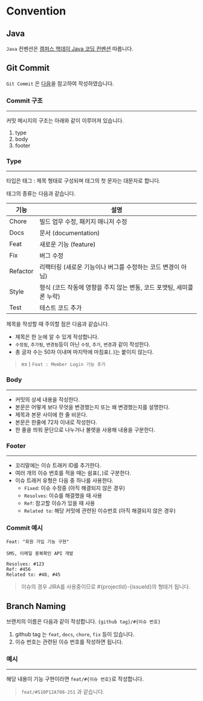 # Convention

## Java

`Java` 컨벤션은 [캠퍼스 핵데이 Java 코딩 컨벤션](https://naver.github.io/hackday-conventions-java/) 따릅니다.

## Git Commit

`Git Commit` 은 [다음](https://velog.io/@shin6403/Git-git-%EC%BB%A4%EB%B0%8B-%EC%BB%A8%EB%B2%A4%EC%85%98-%EC%84%A4%EC%A0%95%ED%95%98%EA%B8%B0)을 참고하여 작성하였습니다.

### Commit 구조

---

커밋 메시지의 구조는 아래와 같이 이루어져 있습니다.

1. type
2. body
3. footer

### Type

---

타입은 태그 : 제목 형태로 구성되며 태그의 첫 문자는 대문자로 합니다.

태그의 종류는 다음과 같습니다.

| 기능     | 설명                                                                 |
| -------- | -------------------------------------------------------------------- |
| Chore    | 빌드 업무 수정, 패키지 매니저 수정                                   |
| Docs     | 문서 (documentation)                                                 |
| Feat     | 새로운 기능 (feature)                                                |
| Fix      | 버그 수정                                                            |
| Refactor | 리팩터링 (새로운 기능이나 버그를 수정하는 코드 변경이 아님)          |
| Style    | 형식 (코드 작동에 영향을 주지 않는 변동, 코드 포맷팅, 세미콜론 누락) |
| Test     | 테스트 코드 추가                                                     |

제목을 작성할 때 주의할 점은 다음과 같습니다.

- 제목은 한 눈에 알 수 있게 작성합니다.
- `수정됨`, `추가됨`, `변경됨`등이 아닌 `수정`, `추가`, `변경`과 같이 작성한다.
- 총 글자 수는 50자 이내며 마지막에 마침표(`.`)는 붙이지 않는다.

> ex ) `Feat : Member Login 기능 추가`

### Body

---

- 커밋의 상세 내용을 작성한다.
- 본문은 어떻게 보다 무엇을 변경했는지 또는 왜 변경했는지를 설명한다.
- 제목과 본문 사이에 한 줄 비운다.
- 본문은 한줄에 72자 이내로 작성한다.
- 한 줄을 띄워 문단으로 나누거나 불렛을 사용해 내용을 구분한다.

### Footer

---

- 꼬리말에는 이슈 트래커 ID를 추가한다.
- 여러 개의 이슈 번호를 적을 때는 쉼표(`,`)로 구분한다.
- 이슈 트래커 유형은 다음 중 하나를 사용한다.
  - `Fixed`: 이슈 수정중 (아직 해결되지 않은 경우)
  - `Resolves`: 이슈를 해결했을 때 사용
  - `Ref`: 참고할 이슈가 있을 때 사용
  - `Related to`: 해당 커밋에 관련된 이슈번호 (아직 해결되지 않은 경우)

### Commit 예시

```text
Feat: "회원 가입 기능 구현"

SMS, 이메일 중복확인 API 개발

Resolves: #123
Ref: #456
Related to: #48, #45
```

> 이슈의 경우 JIRA를 사용중이므로 #{projectId}-{issueId}의 형태가 됩니다.

## Branch Naming

브랜치의 이름은 다음과 같이 작성합니다.
`{github tag}/#{이슈 번호}`

1. github tag 는 `feat`, `docs`, `chore`, `fix` 등이 있습니다.
2. 이슈 번호는 관련된 이슈 번호를 작성하면 됩니다.

### 예시

---

해당 내용이 기능 구현이라면 `feat/#{이슈 번호}`로 작성합니다.

> `feat/#S10P12A708-251` 과 같습니다.
